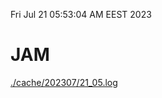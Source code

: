 Fri Jul 21 05:53:04 AM EEST 2023
# JAM
<a href='./cache/202307/21_05.log'>./cache/202307/21_05.log</a>
